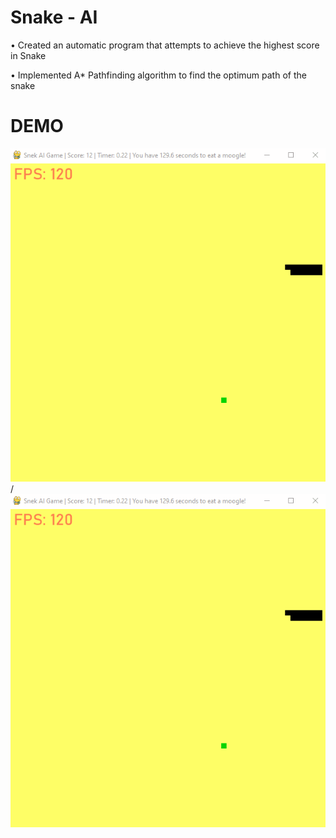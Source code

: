 # Snake - AI

• Created an automatic program that attempts to achieve the highest score
in Snake

• Implemented A* Pathfinding algorithm to find the optimum path of the
snake

# DEMO
![Alt text](snakeai.gif)/![](snakeai.gif)
